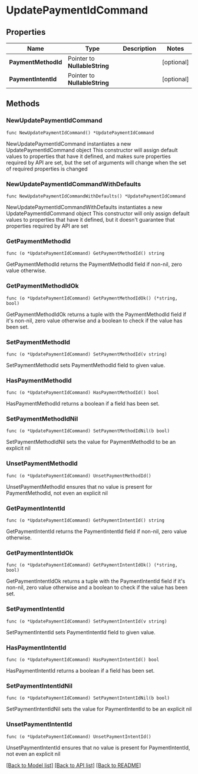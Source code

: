 # UpdatePaymentIdCommand

## Properties

Name | Type | Description | Notes
------------ | ------------- | ------------- | -------------
**PaymentMethodId** | Pointer to **NullableString** |  | [optional] 
**PaymentIntentId** | Pointer to **NullableString** |  | [optional] 

## Methods

### NewUpdatePaymentIdCommand

`func NewUpdatePaymentIdCommand() *UpdatePaymentIdCommand`

NewUpdatePaymentIdCommand instantiates a new UpdatePaymentIdCommand object
This constructor will assign default values to properties that have it defined,
and makes sure properties required by API are set, but the set of arguments
will change when the set of required properties is changed

### NewUpdatePaymentIdCommandWithDefaults

`func NewUpdatePaymentIdCommandWithDefaults() *UpdatePaymentIdCommand`

NewUpdatePaymentIdCommandWithDefaults instantiates a new UpdatePaymentIdCommand object
This constructor will only assign default values to properties that have it defined,
but it doesn't guarantee that properties required by API are set

### GetPaymentMethodId

`func (o *UpdatePaymentIdCommand) GetPaymentMethodId() string`

GetPaymentMethodId returns the PaymentMethodId field if non-nil, zero value otherwise.

### GetPaymentMethodIdOk

`func (o *UpdatePaymentIdCommand) GetPaymentMethodIdOk() (*string, bool)`

GetPaymentMethodIdOk returns a tuple with the PaymentMethodId field if it's non-nil, zero value otherwise
and a boolean to check if the value has been set.

### SetPaymentMethodId

`func (o *UpdatePaymentIdCommand) SetPaymentMethodId(v string)`

SetPaymentMethodId sets PaymentMethodId field to given value.

### HasPaymentMethodId

`func (o *UpdatePaymentIdCommand) HasPaymentMethodId() bool`

HasPaymentMethodId returns a boolean if a field has been set.

### SetPaymentMethodIdNil

`func (o *UpdatePaymentIdCommand) SetPaymentMethodIdNil(b bool)`

 SetPaymentMethodIdNil sets the value for PaymentMethodId to be an explicit nil

### UnsetPaymentMethodId
`func (o *UpdatePaymentIdCommand) UnsetPaymentMethodId()`

UnsetPaymentMethodId ensures that no value is present for PaymentMethodId, not even an explicit nil
### GetPaymentIntentId

`func (o *UpdatePaymentIdCommand) GetPaymentIntentId() string`

GetPaymentIntentId returns the PaymentIntentId field if non-nil, zero value otherwise.

### GetPaymentIntentIdOk

`func (o *UpdatePaymentIdCommand) GetPaymentIntentIdOk() (*string, bool)`

GetPaymentIntentIdOk returns a tuple with the PaymentIntentId field if it's non-nil, zero value otherwise
and a boolean to check if the value has been set.

### SetPaymentIntentId

`func (o *UpdatePaymentIdCommand) SetPaymentIntentId(v string)`

SetPaymentIntentId sets PaymentIntentId field to given value.

### HasPaymentIntentId

`func (o *UpdatePaymentIdCommand) HasPaymentIntentId() bool`

HasPaymentIntentId returns a boolean if a field has been set.

### SetPaymentIntentIdNil

`func (o *UpdatePaymentIdCommand) SetPaymentIntentIdNil(b bool)`

 SetPaymentIntentIdNil sets the value for PaymentIntentId to be an explicit nil

### UnsetPaymentIntentId
`func (o *UpdatePaymentIdCommand) UnsetPaymentIntentId()`

UnsetPaymentIntentId ensures that no value is present for PaymentIntentId, not even an explicit nil

[[Back to Model list]](../README.md#documentation-for-models) [[Back to API list]](../README.md#documentation-for-api-endpoints) [[Back to README]](../README.md)


